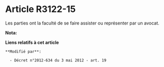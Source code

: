 # Article R3122-15

Les parties ont la faculté de se faire assister ou représenter par un avocat.

**Nota:**



**Liens relatifs à cet article**

	**Modifié par**:

	  - Décret n°2012-634 du 3 mai 2012 - art. 19
